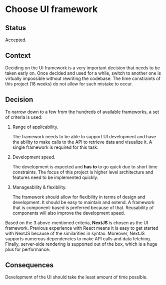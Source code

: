 # Choose UI framework

## Status

Accepted.

## Context

Deciding on the UI framework is a very important decision that needs to be taken early on. Once
decided and used for a while, switch to another one is virtually impossible without rewriting the
codebase. The time constraints of this project (18 weeks) do not allow for such mistake to occur.

## Decision

To narrow down to a few from the hundreds of available frameworks, a set of criteria is used:

1. Range of applicability.

   The framework needs to be able to support UI development and have the ability to make calls to
   the API to retrieve data and visualize it. A single framework is required for this task.

2. Development speed.

   The development is expected and **has to** to go quick due to short time constraints. The focus
   of this project is higher level architecture and features need to be implemented quickly.

3. Manageability & flexibility.

   The framework should allow for flexibility in terms of design and development. It should be easy
   to maintain and extend. A framework that is component-based is preferred because of that.
   Reusability of components will also improve the development speed.

Based on the 3 above-mentioned criteria, **NextJS** is chosen as the UI framework. Previous
experience with React means it is easy to get started with NextJS because of the similarities in
syntax. Moreover, NextJS supports numerous dependencies to make API calls and data fetching.
Finally, server-side rendering is supported out of the box, which is a huge plus for performance.

## Consequences

Development of the UI should take the least amount of time possible.
